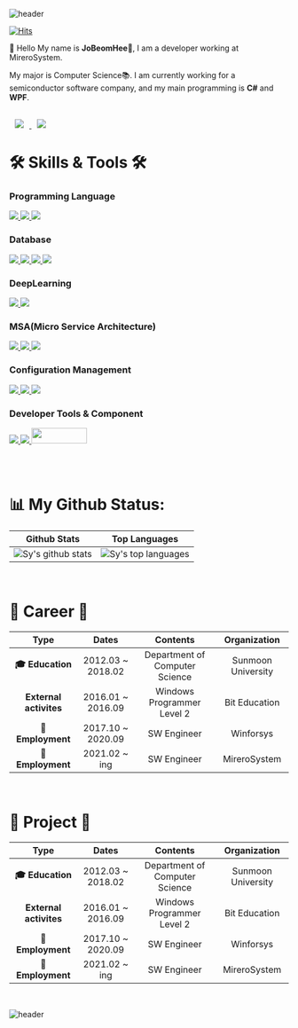 ![header](https://capsule-render.vercel.app/api?type=wave&color=gradient&height=250&text=BeomBeomJoJo👋&fontSize=40)

[![Hits](https://hits.seeyoufarm.com/api/count/incr/badge.svg?url=https%3A%2F%2Fgithub.com%2FJoBeomHee&count_bg=%2379C83D&title_bg=%23555555&icon=&icon_color=%23E7E7E7&title=hits&edge_flat=false)](https://hits.seeyoufarm.com)

👋 Hello My name is **JoBeomHee🧑**, I am a developer working at MireroSystem.

My major is Computer Science📚. I am currently working for a semiconductor software company, and my main programming is **C#** and **WPF**.

<br/>

<a href="https://jobeomhee.github.io/">
    <img 
        src="http://img.shields.io/badge/-Tech%20Blog-655ced?style=flat&logo=github&link=https://alpox.kr"
        style="height : auto; margin-left : 10px; margin-right : 10px;"/>
</a>
<a href="https://afsdzvcx123.tistory.com/">
    <img 
        src="http://img.shields.io/badge/-Tistory%20Blog-orange?style=flat&logo=github&link=https://alpox.kr"
        style="height : auto; margin-left : 10px; margin-right : 10px;"/>
</a>

<h1 align="left"> 🛠 Skills & Tools 🛠 </h1>

<p align="left">

  ### **Programming Language**  
  <!-- Language -->
  <a href="https://https://docs.microsoft.com/ko-kr/dotnet/csharp/">
    <img src="https://img.shields.io/badge/c%23-%23239120.svg?style=for-the-badge&logo=c-sharp&logoColor=white">
  </a>
  
  <a href="https://www.python.org/">
    <img src="https://img.shields.io/badge/python-3670A0?style=for-the-badge&logo=python&logoColor=ffdd54">
  </a>
  
  <a href="https://www.java.com/ko/">
    <img src="https://img.shields.io/badge/java-%23ED8B00.svg?style=for-the-badge&logo=java&logoColor=white">
  </a>
    
  ### **Database**  
  <!-- DB -->
  <a href="https://www.oracle.com/kr/index.html">
    <img src="https://img.shields.io/badge/Oracle-F80000?style=for-the-badge&logo=oracle&logoColor=white">
  </a>
    
  <a href="https://www.oracle.com/kr/index.html">
    <img src="https://img.shields.io/badge/MySQL-blue?style=for-the-badge&logo=MySQL&logoColor=white">
  </a>
  
  <a href="https://www.mongodb.com/">
    <img src="https://img.shields.io/badge/MongoDB-%234ea94b.svg?style=for-the-badge&logo=mongodb&logoColor=white">
  </a>
  
  <a href="https://www.postgresql.org/">
    <img src="https://img.shields.io/badge/postgres-%23316192.svg?style=for-the-badge&logo=postgresql&logoColor=white">
  </a>
  
  ### **DeepLearning**
  <!-- DeepLearning -->
  <a href="https://www.tensorflow.org/?hl=ko">
    <img src="https://img.shields.io/badge/TensorFlow-%23FF6F00.svg?style=for-the-badge&logo=TensorFlow&logoColor=white">
  </a>
  
  <a href="https://www.tensorflow.org/?hl=ko">
    <img src="https://img.shields.io/badge/Keras-%23D00000.svg?style=for-the-badge&logo=Keras&logoColor=white">
  </a>
  
  ### **MSA(Micro Service Architecture)**
  <!-- Skill -->
  <a href="https://www.docker.com/">
    <img src="https://img.shields.io/badge/docker-%230db7ed.svg?style=for-the-badge&logo=docker&logoColor=white">
  </a>
  
  <a href="https://www.rabbitmq.com/">
    <img src="https://img.shields.io/badge/Rabbitmq-FF6600?style=for-the-badge&logo=rabbitmq&logoColor=white">
  </a>
    
  <a href="https://grpc.io/">
    <img src="https://img.shields.io/badge/gRPC-FF6600?style=for-the-badge&logo=rabbitmq&logoColor=white">
  </a>
  
  ### **Configuration Management**
  <!-- configuration management -->
  <a href="https://github.com/">
    <img src="https://img.shields.io/badge/github-black.svg?style=for-the-badge&logo=GitHub&logoColor=#181717">
  </a>
  
  <a href="https://git-scm.com/">
    <img src="https://img.shields.io/badge/Git-green.svg?style=for-the-badge&logo=Git&logoColor=#181717">
  </a>
    
  <a href="https://about.gitlab.com/">
    <img src="https://img.shields.io/badge/GitLab-gold.svg?style=for-the-badge&logo=GitLab&logoColor=#FCA121">
  </a>
  
  ### **Developer Tools & Component**
  <!-- Tools -->
  <a href="https://https://visualstudio.microsoft.com/ko/">
    <img src="https://img.shields.io/badge/Visual%20Studio-5C2D91.svg?style=for-the-badge&logo=visual-studio&logoColor=white">
  </a>
  <a href="https://code.visualstudio.com/">
    <img src="https://img.shields.io/badge/VS%20Code-007ACC?&style=for-the-badge&logo=visual-studio-code&logoColor=white">
  </a>
  <a href="https://www.devexpress.com/">
    <img height="28" width="100" src="https://img.shields.io/badge/DevExpress-green?style=flat-square&logo=DevExpress&logoColor=#FF7200"/></a> <br/>
  </a>
  <br>
 
</p>

<br/>

<h1 align="left"> 📊 My Github Status: </h1>

| Github Stats | Top Languages |
| --- | --- |
| ![Sy's github stats](https://github-readme-stats.vercel.app/api?username=jobeomhee&show_icons=true&title_color=f6c32c&icon_color=f6c32c&text_color=9f9f9f&bg_color=151515&count_private=true) | ![Sy's top languages](https://github-readme-stats.vercel.app/api/top-langs/?username=jobeomhee&show_icons=true&title_color=f6c32c&icon_color=f6c32c&text_color=9f9f9f&bg_color=151515&count_private=true&layout=compact) |

<br/>

<h1 align="left"> 💜 Career 💜 </h1>

| **Type**   |      **Dates**      |  **Contents** |  **Organization** |
|:----------:|:-------------:|:------:|:------:|
| **🎓 Education** |  2012.03 ~ 2018.02 | Department of Computer Science | Sunmoon University |
| **External activites** |    2016.01 ~ 2016.09   |   Windows Programmer Level 2  | Bit Education |
| **🏢Employment** |    2017.10 ~ 2020.09   |   SW Engineer  | Winforsys |
| **🏢Employment** |    2021.02 ~ ing   |   SW Engineer  | MireroSystem |

<br/>

<h1 align="left"> 📃 Project 📃 </h1>

| **Type**   |      **Dates**      |  **Contents** |  **Organization** |
|:----------:|:-------------:|:------:|:------:|
| **🎓 Education** |  2012.03 ~ 2018.02 | Department of Computer Science | Sunmoon University |
| **External activites** |    2016.01 ~ 2016.09   |   Windows Programmer Level 2  | Bit Education |
| **🏢Employment** |    2017.10 ~ 2020.09   |   SW Engineer  | Winforsys |
| **🏢Employment** |    2021.02 ~ ing   |   SW Engineer  | MireroSystem |

<br/>

![header](https://capsule-render.vercel.app/api?type=wave&section=footer&color=gradient)
